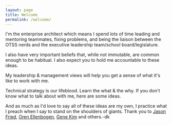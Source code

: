 ```yaml
---
layout: page
title: Welcome 
permalink: /welcome/
---
```


I'm the enterprise architect which means I spend lots of time leading 
and mentoring teammates, fixing problems, and being the liaison between 
the OTSS nerds and the executive leadership team/school board/legislature.

I also have very important beliefs that, while not immutable, are common 
enough to be habitual. I also expect you to hold me accountable to these ideas.

My leadership & management views will help you get a sense of what it's like to 
work with me.

Technical strategy is our lifeblood. 
Learn the what & the why.
If you don't know what to talk about with me, here are some ideas.

And as much as I'd love to say all of these ideas are my own, I practice what I preach 
when I say to stand on the shoulders of giants. Thank you to [Jason Fried][fried], [Oren Ellenbogen][ellenbogen], [Gene Kim][kim] and others.-dk

[fried]:      https://twitter.com/jasonfried
[kim]:        https://twitter.com/RealGeneKim
[ellenbogen]: https://twitter.com/orenellenbogen